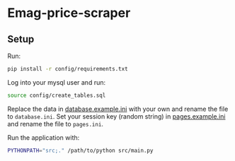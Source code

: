 # Emag-price-scraper

## Setup

Run:

```bash
pip install -r config/requirements.txt
```

Log into your mysql user and run:

```bash
source config/create_tables.sql
```

Replace the data in [database.example.ini](config/database.example.ini) with your own and rename the file to `database.ini`. Set your session key (random string) in [pages.example.ini](config/pages.example.ini) and rename the file to `pages.ini`.

Run the application with:

```bash
PYTHONPATH="src;." /path/to/python src/main.py
```

